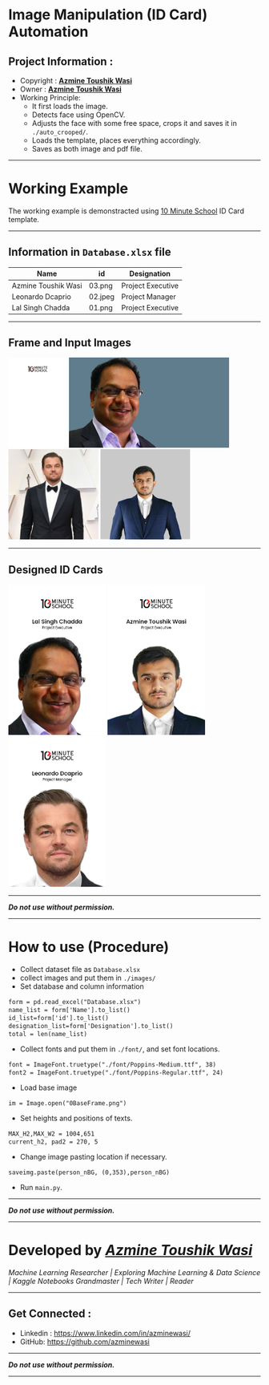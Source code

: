 # **Image Manipulation (ID Card) Automation**

## **Project  Information** :
- Copyright : **[Azmine Toushik Wasi](https://azminewasi.github.io/)**
- Owner : **[Azmine Toushik Wasi](https://azminewasi.github.io/)**
- Working Principle:
  - It first loads the image. 
  - Detects face using OpenCV.
  - Adjusts the face with some free space, crops it and saves it in `./auto_crooped/`.
  - Loads the template, places everything accordingly.
  - Saves as both image and pdf file.

---
# **Working Example**
The working example is demonstracted using [10 Minute School](https://10minuteschool.com/) ID Card template.

---

## **Information** in `Database.xlsx` file
| Name                | id      | Designation        |
|---------------------|---------|--------------------|
| Azmine Toushik Wasi | 03.png | Project Executive  |
| Leonardo Dcaprio    | 02.jpeg | Project Manager    |
| Lal Singh Chadda    | 01.png | Project Executive  |

---

## **Frame and Input Images**
<p float="left">
<img src="0BaseFrame.png" height="180">
<img src="images/01.png" height="180">
<img src="images/02.jpeg" height="180">
<img src="images/03.png" height="180">
</p>

---

## **Designed ID  Cards**
<p float="left">
<img src="files\Lal Singh Chadda - Project Executive.png" height="300">
<img src="files\Azmine Toushik Wasi - Project Executive.png" height="300">
<img src="files\Leonardo Dcaprio - Project Manager.png" height="300">
</p>

---
 ***Do not use without permission.***

---

# **How to use (Procedure)**

- Collect dataset file as `Database.xlsx`
- collect images and put them in `./images/`
- Set database and column information
```
form = pd.read_excel("Database.xlsx")
name_list = form['Name'].to_list()
id_list=form['id'].to_list()
designation_list=form['Designation'].to_list()
total = len(name_list)
```
- Collect fonts and put them in `./font/`, and set font locations.
```
font = ImageFont.truetype("./font/Poppins-Medium.ttf", 38)  
font2 = ImageFont.truetype("./font/Poppins-Regular.ttf", 24)

```
- Load base image
```
im = Image.open("0BaseFrame.png")
```
- Set heights and positions of texts.
```
MAX_H2,MAX_W2 = 1004,651
current_h2, pad2 = 270, 5
```
- Change image pasting location if necessary.
```
saveimg.paste(person_nBG, (0,353),person_nBG)
```
- Run `main.py`.

---

 ***Do not use without permission.***

---
# Developed by [***Azmine Toushik Wasi***](https://azminewasi.github.io/)
*Machine Learning Researcher | Exploring Machine Learning & Data Science | Kaggle Notebooks Grandmaster | Tech Writer | Reader*

---
## Get Connected :
- Linkedin : https://www.linkedin.com/in/azminewasi/
- GitHub: https://github.com/azminewasi

---
 ***Do not use without permission.***

---